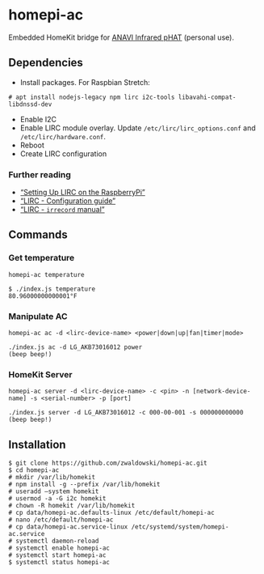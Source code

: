 # homepi-ac

Embedded HomeKit bridge for [ANAVI Infrared pHAT](http://anavi.technology/#products) (personal use).

## Dependencies

- Install packages. For Raspbian Stretch:

```shell
# apt install nodejs-legacy npm lirc i2c-tools libavahi-compat-libdnssd-dev
```

- Enable I2C
- Enable LIRC module overlay. Update `/etc/lirc/lirc_options.conf` and `/etc/lirc/hardware.conf`.
- Reboot
- Create LIRC configuration

### Further reading

- [“Setting Up LIRC on the RaspberryPi”](http://alexba.in/blog/2013/01/06/setting-up-lirc-on-the-raspberrypi/)
- [“LIRC - Configuration guide”](http://www.lirc.org/html/configuration-guide.html)
- [“LIRC - `irrecord` manual”](http://www.lirc.org/html/irrecord.html)

## Commands

### Get temperature

```shell
homepi-ac temperature
```

```shell
$ ./index.js temperature
80.96000000000001°F
```

### Manipulate AC

```shell
homepi-ac ac -d <lirc-device-name> <power|down|up|fan|timer|mode>
```

```shell
./index.js ac -d LG_AKB73016012 power
(beep beep!)
```

### HomeKit Server

```shell
homepi-ac server -d <lirc-device-name> -c <pin> -n [network-device-name] -s <serial-number> -p [port]
```

```shell
./index.js server -d LG_AKB73016012 -c 000-00-001 -s 000000000000
(beep beep!)
```

## Installation

```shell
$ git clone https://github.com/zwaldowski/homepi-ac.git
$ cd homepi-ac
# mkdir /var/lib/homekit
# npm install -g --prefix /var/lib/homekit
# useradd —system homekit
# usermod -a -G i2c homekit
# chown -R homekit /var/lib/homekit
# cp data/homepi-ac.defaults-linux /etc/default/homepi-ac
# nano /etc/default/homepi-ac
# cp data/homepi-ac.service-linux /etc/systemd/system/homepi-ac.service
# systemctl daemon-reload
# systemctl enable homepi-ac
# systemctl start homepi-ac
$ systemctl status homepi-ac
```

